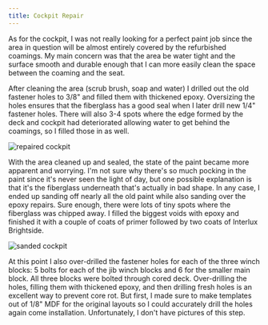 ```yaml
---
title: Cockpit Repair
---
```


As for the cockpit, I was not really looking for a perfect paint job since the
area in question will be almost entirely covered by the refurbished coamings. My
main concern was that the area be water tight and the surface smooth and durable
enough that I can more easily clean the space between the coaming and the seat.

After cleaning the area (scrub brush, soap and water) I drilled out the old
fastener holes to 3/8" and filled them with thickened epoxy. Oversizing the
holes ensures that the fiberglass has a good seal when I later drill new
1/4" fastener holes. There will also 3-4 spots where the edge formed by the
deck and cockpit had deteriorated allowing water to get behind the coamings,
so I filled those in as well.

![repaired cockpit](images/cockpit-with-repairs-web.jpg 'Old fastener holes drilled to 3/8" and fill with epoxy, along with some edge repairs')

With the area cleaned up and sealed, the state of the paint became more
apparent and worrying. I'm not sure why there's so much pocking in the paint
since it's never seen the light of day, but one possible explanation is that
it's the fiberglass underneath that's actually in bad shape. In any case, I
ended up sanding off nearly all the old paint while also sanding over the
epoxy repairs. Sure enough, there were lots of tiny spots where the fiberglass
was chipped away. I filled the biggest voids with epoxy and finished it with
a couple of coats of primer followed by two coats of Interlux Brightside.

![sanded cockpit](images/cockpit-sanded-web.jpg "Cockpit sanded back to the fiberglass. Lots of little dings in the fiberglass to fill")

At this point I also over-drilled the fastener holes for each of the three
winch blocks: 5 bolts for each of the jib winch blocks and 6 for the smaller
main block. All three blocks were bolted through cored deck. Over-drilling the holes,
filling them with thickened epoxy, and then drilling fresh holes is an excellent
way to prevent core rot. But first, I made sure to
make templates out of 1/8" MDF for the original layouts so I could accurately
drill the holes again come installation. Unfortunately, I don't have pictures
of this step.
